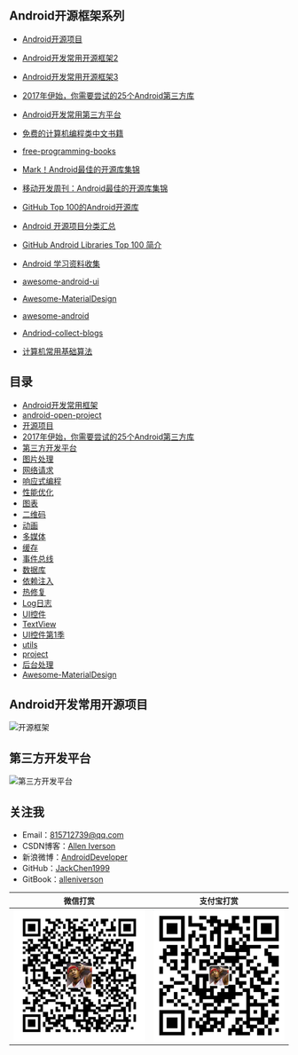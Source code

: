 ## Android开源框架系列

- [Android开源项目](http://blog.csdn.net/axi295309066/article/details/53857958)

- [Android开发常用开源框架2](http://blog.csdn.net/axi295309066/article/details/53763565)

- [Android开发常用开源框架3](http://blog.csdn.net/axi295309066/article/details/53783009)

- [2017年伊始，你需要尝试的25个Android第三方库](http://blog.csdn.net/axi295309066/article/details/56013369)

- [Android开发常用第三方平台](http://blog.csdn.net/axi295309066/article/details/52901991)

- [免费的计算机编程类中文书籍](https://github.com/justjavac/free-programming-books-zh_CN)

- [free-programming-books](https://github.com/vhf/free-programming-books)

- [Mark！Android最佳的开源库集锦](http://weibo.com/ttarticle/p/show?id=2309404039858120191334)

- [移动开发周刊：Android最佳的开源库集锦](http://weibo.com/ttarticle/p/show?id=2309404040295888065499)

- [GitHub Top 100的Android开源库](http://mp.weixin.qq.com/s?__biz=MzA4NTQwNDcyMA==&mid=402675429&idx=1&sn=ba3afd2069004b220eaa8a77fdecbaf7&scene=4#wechat_redirect)

- [Android 开源项目分类汇总](https://github.com/Trinea/android-open-project)

- [GitHub Android Libraries Top 100 简介](https://github.com/Freelander/Android_Data/blob/master/Android-Librarys-Top-100.md)

- [Android 学习资料收集](https://github.com/Freelander/Android_Data)

- [awesome-android-ui](https://github.com/wasabeef/awesome-android-ui)

- [Awesome-MaterialDesign](https://github.com/lightSky/Awesome-MaterialDesign)

- [awesome-android](https://snowdream.github.io/awesome-android/)

- [Andriod-collect-blogs](https://github.com/ZQiang94/Andriod-collect-blogs)

- [计算机常用基础算法](https://github.com/shijiebei2009/Algorithms)

## 目录

* [Android开发常用框架](README.md)
* [android-open-project](android-open-project/android-open-project.md)
* [开源项目](company/company.md)
* [2017年伊始，你需要尝试的25个Android第三方库](android-open-project/2017年伊始，你需要尝试的25个Android第三方库.md)
* [第三方开发平台](开放平台/第三方开发平台.md)
* [图片处理](图片处理/图片处理.md)
* [网络请求](网络请求/net.md)
* [响应式编程](响应式编程/rx.md)
* [性能优化](性能优化/performance.md)
* [图表](图表/chart.md)
* [二维码](二维码/qrcode.md)
* [动画](动画/animation.md)
* [多媒体](多媒体/media.md)
* [缓存](缓存/cache.md)
* [事件总线](事件总线/eventbus.md)
* [数据库](数据库/database.md)
* [依赖注入](依赖注入/inject.md)
* [热修复](hotfix/hotfix.md)
* [Log日志](Log日志/logutils.md)
* [UI控件](UI控件/widget.md)
* [TextView](UI控件/TextView.md)
* [UI控件第1季](UI控件/demo1.md)
* [utils](utils/utils.md)
* [project](project/project.md)
* [后台处理](后台处理/后台处理.md)
* [Awesome-MaterialDesign](MaterialDesign/Awesome-MaterialDesign.md)

## Android开发常用开源项目

![开源框架](http://img.blog.csdn.net/20161023134413810)

## 第三方开发平台

![第三方开发平台](http://img.blog.csdn.net/20161023155813600)

## 关注我

- Email：<815712739@qq.com>
- CSDN博客：[Allen Iverson](http://blog.csdn.net/axi295309066)
- 新浪微博：[AndroidDeveloper](http://weibo.com/u/1848214604?topnav=1&wvr=6&topsug=1&is_all=1)
- GitHub：[JackChen1999](https://github.com/JackChen1999)
- GitBook：[alleniverson](https://www.gitbook.com/@alleniverson)

|                   微信打赏                   |                  支付宝打赏                   |
| :--------------------------------------: | :--------------------------------------: |
| <img src="assets/weixin.png" width="300" /> | <img src="assets/支付宝.jpg" width="300" /> |
